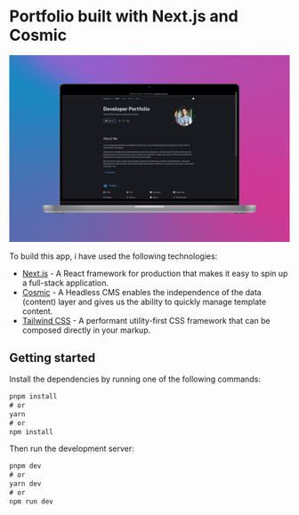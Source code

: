 # Portfolio built with Next.js and Cosmic

![Screenshot of the Cosmic Developer Porfolio application template](/public/images/dev-portfolio.png)

To build this app, i have used the following technologies:

- [Next.js](https://nextjs.org/docs) - A React framework for production that makes it easy to spin up a full-stack application.
- [Cosmic](https://www.cosmicjs.com/) - A Headless CMS enables the independence of the data (content) layer and gives us the ability to quickly manage template content.
- [Tailwind CSS](https://tailwindcss.com/) - A performant utility-first CSS framework that can be composed directly in your markup.

## Getting started

Install the dependencies by running one of the following commands:

```
pnpm install
# or
yarn
# or
npm install
```

Then run the development server:

```
pnpm dev
# or
yarn dev
# or
npm run dev
```

